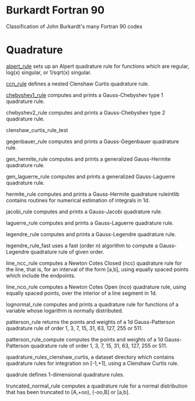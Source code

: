 # Burkardt Fortran 90
Classification of John Burkardt's many Fortran 90 codes

# Quadrature
[alpert_rule](https://people.sc.fsu.edu/~jburkardt/f_src/alpert_rule/alpert_rule.html) sets up an Alpert quadrature rule for functions which are regular, log(x) singular, or 1/sqrt(x) singular.

[ccn_rule](https://people.math.sc.edu/Burkardt/f_src/ccn_rule/ccn_rule.html) defines a nested Clenshaw Curtis quadrature rule.

[chebyshev1_rule](https://people.sc.fsu.edu/~jburkardt/f_src/chebyshev1_rule/chebyshev1_rule.html) computes and prints a Gauss-Chebyshev type 1 quadrature rule.

chebyshev2_rule computes and prints a Gauss-Chebyshev type 2 quadrature rule.

clenshaw_curtis_rule_test

gegenbauer_rule computes and prints a Gauss-Gegenbauer quadrature rule.

gen_hermite_rule computes and prints a generalized Gauss-Hermite quadrature rule.

gen_laguerre_rule computes and prints a generalized Gauss-Laguerre quadrature rule.

hermite_rule computes and prints a Gauss-Hermite quadrature ruleintlib contains routines for numerical estimation of integrals in 1d.

jacobi_rule computes and prints a Gauss-Jacobi quadrature rule.

laguerre_rule computes and prints a Gauss-Laguerre quadrature rule.

legendre_rule computes and prints a Gauss-Legendre quadrature rule.

legendre_rule_fast uses a fast (order n) algorithm to compute a Gauss-Legendre quadrature rule of given order.

line_ncc_rule computes a Newton Cotes Closed (ncc) quadrature rule for the line, that is, for an interval of the form [a,b], using equally spaced points which include the endpoints.

line_nco_rule computes a Newton Cotes Open (nco) quadrature rule, using equally spaced points, over the interior of a line segment in 1d.

lognormal_rule computes and prints a quadrature rule for functions of a variable whose logarithm is normally distributed.

patterson_rule returns the points and weights of a 1d Gauss-Patterson quadrature rule of order 1, 3, 7, 15, 31, 63, 127, 255 or 511.

patterson_rule_compute computes the points and weights of a 1d Gauss-Patterson quadrature rule of order 1, 3, 7, 15, 31, 63, 127, 255 or 511.

quadrature_rules_clenshaw_curtis, a dataset directory which contains quadrature rules for integration on [-1,+1], using a Clenshaw Curtis rule.

quadrule defines 1-dimensional quadrature rules.

truncated_normal_rule computes a quadrature rule for a normal distribution that has been truncated to [A,+oo), (-oo,B] or [a,b].
